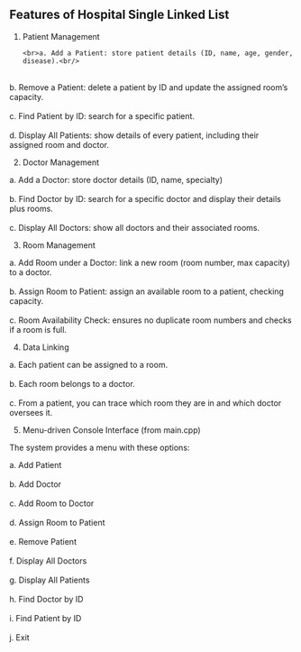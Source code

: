 ## Features of Hospital Single Linked List
1. Patient Management

       <br>a. Add a Patient: store patient details (ID, name, age, gender, disease).<br/>
  <br>b. Remove a Patient: delete a patient by ID and update the assigned room’s capacity.<br/>
  <br>c. Find Patient by ID: search for a specific patient.<br/>
  <br>d. Display All Patients: show details of every patient, including their assigned room and doctor.<br/>

2. Doctor Management

  a. Add a Doctor: store doctor details (ID, name, specialty)<br/>
  <br>b. Find Doctor by ID: search for a specific doctor and display their details plus rooms.<br/>
  <br>c. Display All Doctors: show all doctors and their associated rooms.<br/>

3. Room Management

  a. Add Room under a Doctor: link a new room (room number, max capacity) to a doctor.<br/>
  <br>b. Assign Room to Patient: assign an available room to a patient, checking capacity.<br/>
  <br>c. Room Availability Check: ensures no duplicate room numbers and checks if a room is full.<br/>

4. Data Linking

  a. Each patient can be assigned to a room.<br/>
  <br>b. Each room belongs to a doctor.<br/>
  <br>c. From a patient, you can trace which room they are in and which doctor oversees it.<br/>

5. Menu-driven Console Interface (from main.cpp)

The system provides a menu with these options:

  a. Add Patient<br/>
  <br>b. Add Doctor<br/>
  <br>c. Add Room to Doctor<br/>
  <br>d. Assign Room to Patient<br/>
  <br>e. Remove Patient<br/>
  <br>f. Display All Doctors<br/>
  <br>g. Display All Patients<br/>
  <br>h. Find Doctor by ID<br/>
  <br>i. Find Patient by ID<br/>
  <br>j. Exit<br/>
